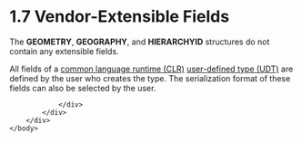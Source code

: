 <html dir="LTR" xmlns:mshelp="http://msdn.microsoft.com/mshelp" xmlns:ddue="http://ddue.schemas.microsoft.com/authoring/2003/5" xmlns:xlink="http://www.w3.org/1999/xlink" xmlns:tool="http://www.microsoft.com/tooltip">
    <head>
        <meta http-equiv="Content-Type" content="text/html; CHARSET=utf-8"></meta>
        <meta name="save" content="history"></meta>
        <title>1.7 Vendor-Extensible Fields</title>
        <xml>
            <mshelp:toctitle title="1.7 Vendor-Extensible Fields"></mshelp:toctitle>
            <mshelp:rltitle title="[MS-SSCLRT]: Vendor-Extensible Fields"></mshelp:rltitle>
            <mshelp:keyword index="A" term="6a0bad96-ee5e-4526-b87c-d287b8e28109"></mshelp:keyword>
            <mshelp:attr name="DCSext.ContentType" value="open specification"></mshelp:attr>
            <mshelp:attr name="AssetID" value="6a0bad96-ee5e-4526-b87c-d287b8e28109"></mshelp:attr>
            <mshelp:attr name="TopicType" value="kbRef"></mshelp:attr>
            <mshelp:attr name="DCSext.Title" value="[MS-SSCLRT]: Vendor-Extensible Fields" />
        </xml>
    </head>
    <body>
        <div id="header">
            <h1 class="heading">1.7 Vendor-Extensible Fields</h1>
        </div>
        <div id="mainSection">
            <div id="mainBody">
                <div id="allHistory" class="saveHistory"></div>
                <div id="sectionSection0" class="section" name="collapseableSection">
                    

<p>The <b>GEOMETRY</b>, <b>GEOGRAPHY</b>, and <b>HIERARCHYID</b>
structures do not contain any extensible fields.</p>

<p>All fields of a <a href="c2758e90-461c-4ce7-bf21-5012ed874080.htm#gt_854253ea-e95f-40bb-9e99-cf5b1298db20">common language runtime (CLR)</a>
<a href="c2758e90-461c-4ce7-bf21-5012ed874080.htm#gt_10a36f2b-2a1d-4d7f-b57d-261afca73727">user-defined type (UDT)</a>
are defined by the user who creates the type. The serialization format of these
fields can also be selected by the user.</p>


                </div>
            </div>
        </div>
    </body>
</html>